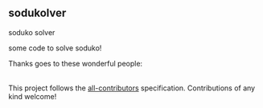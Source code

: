 ## sodukolver
soduko solver

some code to solve soduko!

Thanks goes to these wonderful people:
<!-- markdownlint-disable -->
<a href="#contributors"></a>
<!-- markdownlint-restore -->

<!-- ALL-CONTRIBUTORS-LIST:START - Do not remove or modify this section -->
<!-- prettier-ignore-start -->
<!-- markdownlint-disable -->
<table>

<!-- TODO: To be replaced with auto populate list -->

</table>
<!-- markdownlint-restore -->
<!-- prettier-ignore-end -->
<!-- ALL-CONTRIBUTORS-LIST:END -->

<!-- markdownlint-disable -->
This project follows
the [all-contributors](https://github.com/all-contributors/all-contributors)
specification. Contributions of any kind welcome!
<!-- markdownlint-restore -->

